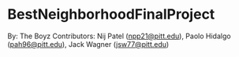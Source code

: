 # BestNeighborhoodFinalProject

By: The Boyz
Contributors: Nij Patel (npp21@pitt.edu), Paolo Hidalgo (pah96@pitt.edu), Jack Wagner (jsw77@pitt.edu)
